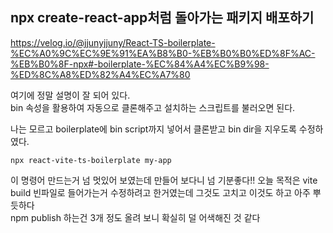 ## npx create-react-app처럼 돌아가는 패키지 배포하기

https://velog.io/@jjunyjjuny/React-TS-boilerplate-%EC%A0%9C%EC%9E%91%EA%B8%B0-%EB%B0%B0%ED%8F%AC-%EB%B0%8F-npx#-boilerplate-%EC%84%A4%EC%B9%98-%ED%8C%A8%ED%82%A4%EC%A7%80

여기에 정말 설명이 잘 되어 있다.  
bin 속성을 활용하여 자동으로 클론해주고 설치하는 스크립트를 불러오면 된다.  

나는 모르고 boilerplate에 bin script까지 넣어서 클론받고 bin dir을 지우도록 수정하였다.

```
npx react-vite-ts-boilerplate my-app
```

이 명령어 만드는거 넘 멋있어 보였는데 만들어 보다니 넘 기분좋다!!
오늘 목적은 vite build 빈파일로 들어가는거 수정하려고 한거였는데 그것도 고치고 이것도 하고 아주 뿌듯하다  
npm publish 하는건 3개 정도 올려 보니 확실히 덜 어색해진 것 같다
